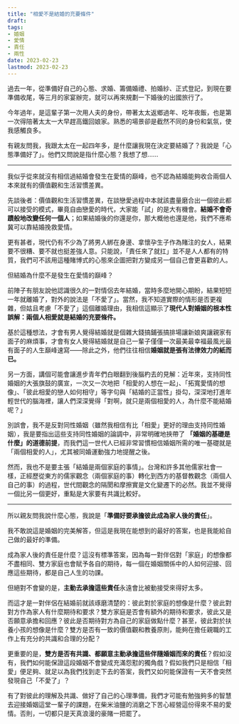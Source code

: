 ```yaml
---
title: "相愛不是結婚的充要條件"
draft: 
tags: 
- 婚姻
- 愛情
- 責任
- 兩性
date: 2023-02-23
lastmod: 2023-02-23
---
```

過去一年，從準備好自己的心態、求婚、籌備婚禮、拍婚紗、正式登記，到現在要準備收尾，等三月的家宴辦完，就可以再來規劃一下婚後的出國旅行了。

今年過年，是這輩子第一次用人夫的身份，帶著太太返鄉過年、吃年夜飯，也是第一次得陪著太太一大早趕高鐵回娘家。熟悉的場景卻是截然不同的身份和氣氛，使我感觸良多。

有親友問我，我跟太太在一起四年多，是什麼讓我現在決定要結婚了？我說是「心態準備好了」。他們又問說是指什麼心態？我想了想……

---

我似乎從來就沒有相信過結婚會發生在愛情的巔峰，也不認為結婚能夠收合兩個人本來就有的價值觀和生活習慣差異。

先談後者：價值觀和生活習慣差異，在談戀愛過程中本就該盡量磨合出一個彼此都可以接受的模式，畢竟自由戀愛的時代，大家能「試」的是大有機會。**結婚不會奇蹟般地改變任何一個人**；如果結婚後的你還是你，那大概他也還是他，我們不應希冀可以靠結婚挽救愛情。

更有甚者，現代仍有不少為了將男人綁在身邊、拿懷孕生子作為賭注的女人，結果要不很糟、要不就也挺差強人意。只能說，「責任來了就扛」並不是人人都有的特質，我們可不該用這種賭博式的心態來企圖把對方變成另一個自己會更喜歡的人。

但結婚為什麼不是發生在愛情的巔峰？

前陣子有朋友說他認識很久的一對情侶去年結婚，當時多麼地開心期盼，結果短短一年就離婚了，對外的說法是「不愛了」。當然，我不知道實際的情形是否更複雜，但姑且考慮「不愛了」這個離婚理由，我相信這顯示了**現代人對婚姻的根本性誤解：兩個人相愛就是結婚的充要條件。**

基於這種想法，才會有男人覺得結婚就是個雜大錢搞鋪張搞排場讓新娘爽讓親家有面子的麻煩事，才會有女人覺得結婚就是自己一輩子僅僅一次最美最幸福最風光最有面子的人生巔峰速寫——除此之外，他們往往相信**婚姻就是張有法律效力的紙而已。**

另一方面，講個可能會讓進步青年們白眼翻到後腦杓去的見解：近年來，支持同性婚姻的大張旗鼓的廣宣，一次又一次地把「相愛的人想在一起」、「拓寬愛情的想像」、「彼此相愛的戀人如何相守」等字句與「結婚的正當性」掛勾，深深地打進年輕世代的腦海裡，讓人們深深覺得「對啊，就只是兩個相愛的人，為什麼不能結婚呢？」

別誤會，我不是反對同性婚姻（雖然我相信有比「相愛」更好的理由支持同性婚姻），我是要指出這些支持同性婚姻的論調中，非常明確地挾帶了 **「婚姻的基礎是什麼」的道德前提**，而我們這一世代人已經非常習慣相信婚姻所需的唯一基礎就是「兩個相愛的人」，尤其被同婚運動強力地提醒之後。

然而，我也不是要主張「結婚是兩個家庭的事情」。台灣和許多其他儒家社會一樣，正經歷從東方的儒家觀念（兩個家庭的事）轉化到西方的基督教觀念（兩個人自己的事）的過程，世代間觀念的隔閡和摩擦實是文化變遷下的必然。我並不覺得一個比另一個更好，重點是大家要有共識比較好。

---

所以親友問我說什麼心態，我說是「**準備好要承擔彼此成為家人後的責任**」。

我不敢說這是婚姻的完美解答，但這是我現在能想到的最好的答案，也是我能給自己做的最好的準備。

成為家人後的責任是什麼？這沒有標準答案，因為每一對伴侶對「家庭」的想像都不盡相同、雙方家庭也會賦予各自的期待，每一個在婚姻關係中的人如何迎接、回應這些期待，都是自己人生的功課。

但絕對不會變的是，**主動去承擔這些責任**永遠會比被動接受來得好太多。

而這才是一對伴侶在結婚前就該琢磨清楚的：彼此對於家庭的想像是什麼？彼此對對方作為家人有什麼期待和要求？雙方家庭是否會有額外的期待和要求，彼此又是否願意承擔和回應？彼此是否期待對方為自己的家庭做點什麼？甚至，彼此對於扶養小孩的想像是什麼？雙方是否有一致的價值觀和教養原則，能夠在擔任親職的工作上有充分的共識和合理的分配？

更重要的是，**雙方是否有共識、都願意主動承擔這些伴隨婚姻而來的責任**？假如沒有，我們如何能保證這段婚姻不會變成充滿怨懟的獨角戲？假如我們只是相信「相愛」便足夠、就足以為我們找到走下去的答案，我們又如何能保證有一天不會突然發現自己「不愛了」？

有了對彼此的理解及共識、做好了自己的心理準備，我們才可能有勉強夠多的智慧去迎接婚姻這堂一輩子的課題，在柴米油鹽的消磨之下苦心經營這份得來不易的愛情。否則，一切都只是天真浪漫的豪賭一把罷了。